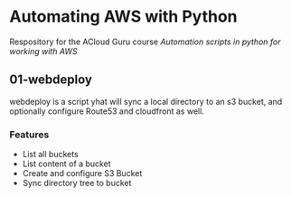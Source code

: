 # Automating AWS with Python

Respository for the ACloud Guru course *Automation scripts in python for working with AWS*

## 01-webdeploy

webdeploy is a script yhat will sync a local directory to an s3 bucket, and optionally configure Route53 and cloudfront as well.

### Features

- List all buckets
- List content of a bucket
- Create and configure S3 Bucket
- Sync directory tree to bucket
